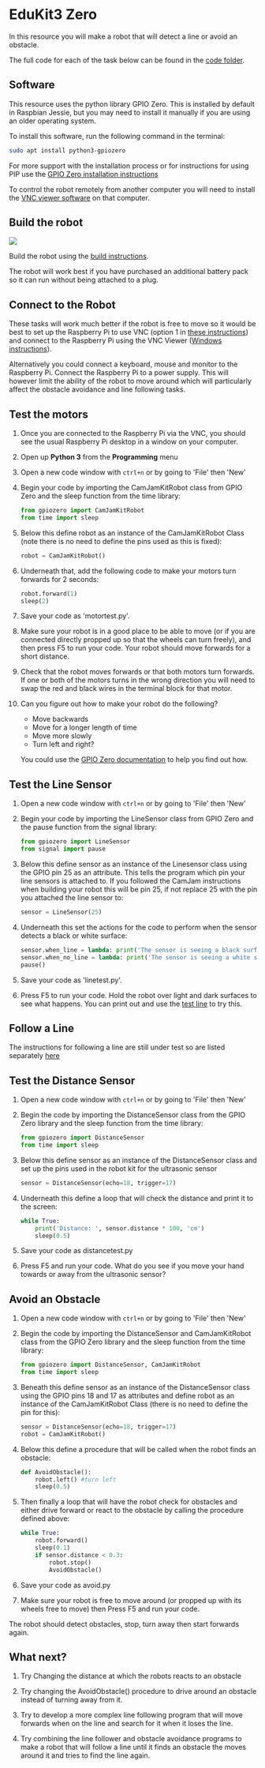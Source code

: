 # EduKit3 Zero 

In this resource you will make a robot that will detect a line or avoid an obstacle. 

The full code for each of the task below can be found in the [code folder](https://github.com/NBizzell/EduKit3/tree/master/Code).

## Software

This resource uses the python library GPIO Zero. This is installed by default in Raspbian Jessie, but you may need to install it manually if you are using an older operating system.

To install this software, run the following command in the terminal:

```bash
sudo apt install python3-gpiozero
```

For more support with the installation process or for instructions for using PIP use the [GPIO Zero installation instructions](http://gpiozero.readthedocs.io/en/stable/installing.html)

To control the robot remotely from another computer you will need to install the [VNC viewer software](https://www.realvnc.com/download/viewer/) on that computer.

## Build the robot

![](https://github.com/NBizzell/EduKit3/blob/master/GPIOZero/images/Robot.JPG)

Build the robot using the [build instructions](https://github.com/CamJam-EduKit/EduKit3/blob/master/CamJam%20EduKit%203%20-%20Robotics%20Worksheet%202%20-%20Building%20a%20Robot.pdf).

The robot will work best if you have purchased an additional battery pack so it can run without being attached to a plug.

## Connect to the Robot

These tasks will work much better if the robot is free to move so it would be best to set up the Raspberry Pi to use VNC (option 1 in [these instructions](https://www.raspberrypi.org/learning/teachers-guide/remote/)) and connect to the Raspberry Pi using the VNC Viewer ([Windows instructions](https://www.raspberrypi.org/learning/teachers-guide/vnc-windows/)).

Alternatively you could connect a keyboard, mouse and monitor to the Raspberry Pi. Connect the Raspberry Pi to a power supply. This will however limit the ability of the robot to move around which will particularly affect the obstacle avoidance and line following tasks.

## Test the motors

1. Once you are connected to the Raspberry Pi via the VNC, you should see the usual Raspberry Pi desktop in a window on your computer.

1. Open up **Python 3** from the **Programming** menu

1. Open a new code window with `ctrl+n` or by going to 'File' then 'New' 
    
1. Begin your code by importing the CamJamKitRobot class from GPIO Zero and the sleep function from the time library:

    ```python
    from gpiozero import CamJamKitRobot
    from time import sleep 
    ```
    
1. Below this define robot as an instance of the CamJamKitRobot Class (note there is no need to define the pins used as this is fixed):

    ```python
    robot = CamJamKitRobot()
    ```


1. Underneath that, add the following code to make your motors turn forwards for 2 seconds:

    ```python
    robot.forward(1)
    sleep(2)
    ```
1. Save your code as 'motortest.py'.
    
1. Make sure your robot is in a good place to be able to move (or if you are connected directly propped up so that the wheels can turn freely), and then press F5 to run your code. Your robot should move forwards for a short distance.

1. Check that the robot moves forwards or that both motors turn forwards. If one or both of the motors turns in the wrong direction you will need to swap the red and black wires in the terminal block for that motor.

1. Can you figure out how to make your robot do the following?

    - Move backwards
    - Move for a longer length of time
    - Move more slowly
    - Turn left and right?
    
    You could use the [GPIO Zero documentation](https://gpiozero.readthedocs.io/en/stable/api_boards.html#camjam-3-kit-robot) to help you find out how. 

## Test the Line Sensor

1. Open a new code window with `ctrl+n` or by going to 'File' then 'New'

1. Begin your code by importing the LineSensor class from GPIO Zero and the pause function from the signal library: 
    ```python
    from gpiozero import LineSensor 
    from signal import pause
    ```
    
1. Below this define sensor as an instance of the Linesensor class using the GPIO pin 25 as an attribute. This tells the program which pin your line sensors is attached to. If you followed the CamJam instructions when building your robot this will be pin 25, if not replace 25 with the pin you attached the line sensor to:

    ```python
    sensor = LineSensor(25)
    ```
1. Underneath this set the actions for the code to perform when the sensor detects a black or white surface:

    ```python
    sensor.when_line = lambda: print('The sensor is seeing a black surface')
    sensor.when_no_line = lambda: print('The sensor is seeing a white surface')
    pause()
    ```
 1. Save your code as 'linetest.py'.
 
 1. Press F5 to run your code. Hold the robot over light and dark surfaces to see what happens. You can print out and use the [test line](https://github.com/CamJam-EduKit/EduKit3/blob/master/CamJam%20EduKit%203%20-%20Robotics%20-%20Test%20Line.pdf) to try this.

## Follow a Line

The instructions for following a line are still under test so are listed separately [here](https://github.com/NBizzell/EduKit3/blob/master/GPIOZero/line%20follower%20test.md)

## Test the Distance Sensor

1. Open a new code window with `ctrl+n` or by going to 'File' then 'New'

1. Begin the code by importing the DistanceSensor class from the GPIO Zero library and the sleep function from the time library:
    
    ```python
    from gpiozero import DistanceSensor 
    from time import sleep
    ```

1. Below this define sensor as an instance of the DistanceSensor class and set up the pins used in the robot kit for the ultrasonic sensor

    ```python
    sensor = DistanceSensor(echo=18, trigger=17)
    ```

1. Underneath this define a loop that will check the distance and print it to the screen:
    ```python
    while True:
        print('Distance: ', sensor.distance * 100, 'cm')
        sleep(0.5)
    ```
1. Save your code as distancetest.py

1. Press F5 and run your code. What do you see if you move your hand towards or away from the ultrasonic sensor?

## Avoid an Obstacle

1. Open a new code window with `ctrl+n` or by going to 'File' then 'New'

1. Begin the code by importing the DistanceSensor and CamJamKitRobot class from the GPIO Zero library and the sleep function from the time library:
    
    ```python
    from gpiozero import DistanceSensor, CamJamKitRobot 
    from time import sleep
    ```
1. Beneath this define sensor as an instance of the DistanceSensor class using the GPIO pins 18 and 17 as attributes and define robot as an instance of the CamJamKitRobot Class (there is no need to define the pin for this):
    
    ```python
    sensor = DistanceSensor(echo=18, trigger=17)
    robot = CamJamKitRobot()
    ```

1. Below this define a procedure that will be called when the robot finds an obstacle:

    ```python
    def AvoidObstacle():
        robot.left() #turn left
        sleep(0.5)
    ```
1. Then finally a loop that will have the robot check for obstacles and either drive forward or react to the obstacle by calling the procedure defined above: 

    ```python
    while True:
        robot.forward()
        sleep(0.1)
        if sensor.distance < 0.3: 
            robot.stop() 
            AvoidObstacle()
    ```
    
1. Save your code as avoid.py

1. Make sure your robot is free to move around (or propped up with its wheels free to move) then Press F5 and run your code.

The robot should detect obstacles, stop, turn away then start forwards again.

## What next?

1. Try Changing the distance at which the robots reacts to an obstacle 

1. Try changing the AvoidObstacle() procedure to drive around an obstacle instead of turning away from it.

1. Try to develop a more complex line following program that will move forwards when on the line and search for it when it loses the line.

1. Try combining the line follower and obstacle avoidance programs to make a robot that will follow a line until it finds an obstacle the moves around it and tries to find the line again.
